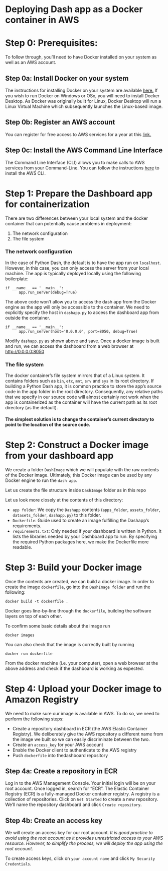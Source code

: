 # Deploying Dash app as a Docker container in AWS

# Step 0: Prerequisites:
To follow through, you’ll need to have Docker installed on your system as well as an AWS account.

## Step 0a: Install Docker on your system
The instructions for installing Docker on your system are available [here.](https://docs.docker.com/get-docker/) If you wish to run Docker on Windows or OSx, you will need to install Docker Desktop. As Docker was originally built for Linux, Docker Desktop will run a Linux Virtual Machine which subsequently launches the Linux-based image.

## Step 0b: Register an AWS account
You can register for free access to AWS services for a year at this [link.](https://aws.amazon.com/free/?all-free-tier.sort-by=item.additionalFields.SortRank&all-free-tier.sort-order=asc&awsf.Free%20Tier%20Types=*all&awsf.Free%20Tier%20Categories=*all)

## Step 0c: Install the AWS Command Line Interface
The Command Line Interface (CLI) allows you to make calls to AWS services from your Command-Line. You can follow the instructions [here](https://docs.aws.amazon.com/cli/latest/userguide/cli-chap-install.html) to install the AWS CLI.

# Step 1: Prepare the Dashboard app for containerization
There are two differences between your local system and the docker container that can potentially cause problems in deployment:
1. The network configuration
2. The file system

### The network configuration
In the case of Python Dash, the default is to have the app run on `localhost`. However, in this case, you can only access the server from your local machine. The app is typically deployed locally using the following boilerplate:
  
    if __name__ == '__main__':
          app.run_server(debug=True)
The above code won’t allow you to access the dash app from the Docker engine as the app will only be accessible to the container. We need to explicitly specify the host in `dashapp.py` to access the dashboard app from outside the container.

    if __name__ == '__main__':
          app.run_server(host='0.0.0.0', port=8050, debug=True)
Modify `dashapp.py` as shown above and save. Once a docker image is built and run, we can access the dashboard from a web browser at http://0.0.0.0:8050

### The file system
The docker container’s file system mirrors that of a Linux system. It contains folders such as `bin`, `etc`, `mnt`, `srv` and `sys` in its root directory. If building a Python Dash app, it is common practice to store the app’s source code in the app folder in the root directory.
Consequently, any relative paths that we specify in our source code will almost certainly not work when the app is containerized as the container will have the current path as its root directory (as the default). 
#### The simplest solution is to change the container’s current directory to point to the location of the source code. 

# Step 2: Construct a Docker image from your dashboard app
We create a folder `DashImage` which we will populate with the raw contents of the Docker image. Ultimately, this Docker image can be used by any Docker engine to run the `dash app`. 

Let us create the file structure inside `DashImage` folder as in this repo

Let us look more closely at the contents of this directory:
* `app folder`: We copy the `Dashapp` contents (`apps_folder`, `assets_folder`, `datasets_folder`, `dashapp.py`) to this folder.
* `Dockerfile`: Guide used to create an image fulfilling the Dashapp’s requirements.
* `requirements.txt`: Only needed if your dashboard is written in Python. It lists the libraries needed by your Dashboard app to run. By specifying the required Python packages here, we make the Dockerfile more readable.

# Step 3: Build your Docker image
Once the contents are created, we can build a docker image. In order to create the image `dockerfile`, go into the `DashImage folder` and run the following:

    docker build -t dockerfile .

Docker goes line-by-line through the `dockerfile`, building the software layers on top of each other.

To confirm some basic details about the image run 

    docker images
You can also check that the image is correctly built by running

    docker run dockerfile
From the docker machine (i.e. your computer), open a web browser at the above address and check if the dashboard is working as expected.

# Step 4: Upload your Docker image to Amazon Registry
We need to make sure our image is available in AWS. To do so, we need to perform the following steps:
* Create a repository dashboard in ECR (the AWS Elastic Container Registry). We deliberately give the AWS repository a different name from the image we built so we can easily discriminate between the two.
* Create an `access_key` for your AWS account
* Enable the Docker client to authenticate to the AWS registry
* Push `dockerfile` into thedashboard repository

## Step 4a: Create a repository in ECR
Log in to the AWS Management Console. Your initial login will be on your root account. Once logged in, search for “ECR”. The Elastic Container Registry (ECR) is a fully-managed Docker container registry. A registry is a collection of repositories. Click on `Get Started` to create a new repository. We’ll name the repository dashboard and click `Create repository`.

## Step 4b: Create an access key
We will create an access key for our root account. _It is good practice to avoid using the root account as it provides unrestricted access to your AWS resource. However, to simplify the process, we will deploy the app using the root account._

To create access keys, click on `your account name` and click `My Security Credentials`.
